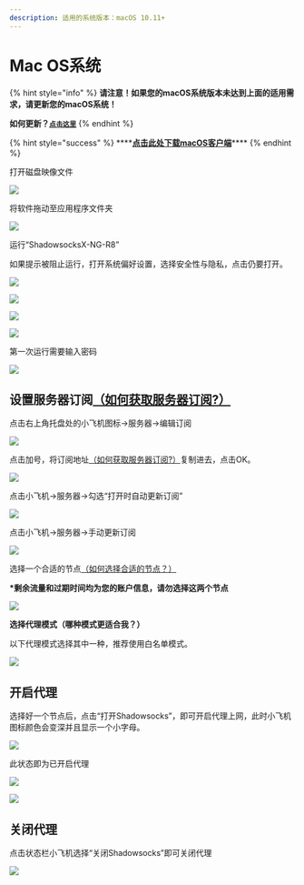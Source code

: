 ```yaml
---
description: 适用的系统版本：macOS 10.11+
---
```


# Mac OS系统

{% hint style="info" %}
**请注意！如果您的macOS系统版本未达到上面的适用需求，请更新您的macOS系统！**

**如何更新？**[**`点击这里`**](https://www.apple.com/cn/macos/how-to-upgrade/)
{% endhint %}

{% hint style="success" %}
\*\*\*\*[**点击此处下载macOS客户端**](https://cdn.slowerssr.top/ShadowsocksX-NG-R8.dmg)\*\*\*\*
{% endhint %}

打开磁盘映像文件

![](https://slower.coding.net/p/slower/git/raw/master/gitbook/macoo/snipaste_2019-07-24_23-17-46.png)

将软件拖动至应用程序文件夹

![](https://slower.coding.net/p/slower/git/raw/master/gitbook/macoo/5cefec0074be693467.png)

运行“ShadowsocksX-NG-R8”

如果提示被阻止运行，打开系统偏好设置，选择安全性与隐私，点击仍要打开。

![](https://slower.coding.net/p/slower/git/raw/master/gitbook/macoo/5cefed03935f946729.png)

![](https://slower.coding.net/p/slower/git/raw/master/gitbook/macoo/5cefed4defe6a77325.png)

![](https://slower.coding.net/p/slower/git/raw/master/gitbook/macoo/5cefed4ded3df95325.png)

![](https://slower.coding.net/p/slower/git/raw/master/gitbook/macoo/5cefede6ca91327060.png)

第一次运行需要输入密码

![](https://slower.coding.net/p/slower/git/raw/master/gitbook/macoo/5cefed4e08f2399294.png)

## **设置服务器订阅**[（如何获取服务器订阅?）](../wang-zhan-shi-yong/fu-wu-qi-ding-yue.md)

点击右上角托盘处的小飞机图标→服务器→编辑订阅

![](https://slower.coding.net/p/slower/git/raw/master/gitbook/macoo/5cefee85ab9b328165.png)

点击加号，将订阅地址[（如何获取服务器订阅?）](../wang-zhan-shi-yong/fu-wu-qi-ding-yue.md)复制进去，点击OK。

![](https://slower.coding.net/p/slower/git/raw/master/gitbook/macoo/5cefee8579c6829021.png)

点击小飞机→服务器→勾选“打开时自动更新订阅”

![](https://slower.coding.net/p/slower/git/raw/master/gitbook/macoo/5cefee85adae481485.png)

点击小飞机→服务器→手动更新订阅

![](https://slower.coding.net/p/slower/git/raw/master/gitbook/macoo/5cefee85bfec217488.png)

选择一个合适的节点[（如何选择合适的节点？）](../wang-zhan-shi-yong/jie-dian-tui-jian.md)

**\*剩余流量和过期时间均为您的账户信息，请勿选择这两个节点**

![](https://slower.coding.net/p/slower/git/raw/master/gitbook/macoo/snipaste_2019-07-24_23-26-14.png)

**选择代理模式（哪种模式更适合我？）**

以下代理模式选择其中一种，推荐使用白名单模式。

![](https://slower.coding.net/p/slower/git/raw/master/gitbook/macoo/5cefef59dee3282733.png)

## 开启代理

选择好一个节点后，点击“打开Shadowsocks”，即可开启代理上网，此时小飞机图标颜色会变深并且显示一个小字母。

![](https://slower.coding.net/p/slower/git/raw/master/gitbook/macoo/snipaste_2019-07-24_23-33-18.png)

此状态即为已开启代理

![](https://slower.coding.net/p/slower/git/raw/master/gitbook/macoo/snipaste_2019-07-24_23-35-57.png)

![](https://slower.coding.net/p/slower/git/raw/master/gitbook/macoo/snipaste_2019-07-24_23-37-10.png)

## 关闭代理

点击状态栏小飞机选择“关闭Shadowsocks”即可关闭代理

![](https://slower.coding.net/p/slower/git/raw/master/gitbook/macoo/snipaste_2019-07-24_23-36-18.png)

